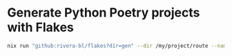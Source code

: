 # Generate Python Poetry projects with Flakes

```bash
nix run "github:rivera-bl/flakes?dir=gen" --dir /my/project/route --name myproject --modules module1 module2
```
